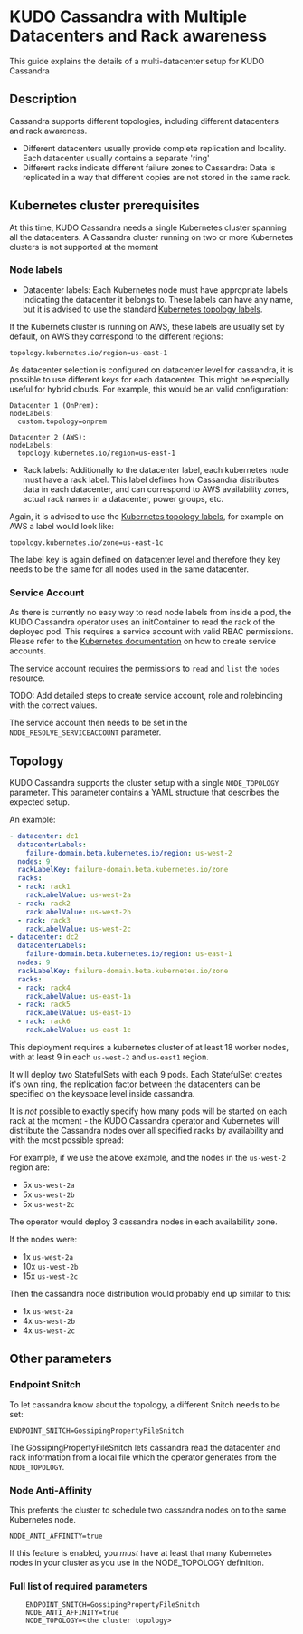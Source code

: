 # KUDO Cassandra with Multiple Datacenters and Rack awareness

This guide explains the details of a multi-datacenter setup for KUDO Cassandra

## Description

Cassandra supports different topologies, including different datacenters and rack awareness.

- Different datacenters usually provide complete replication and locality. Each datacenter usually contains a separate 'ring'
- Different racks indicate different failure zones to Cassandra: Data is replicated in a way that different copies are not stored in the same rack.


## Kubernetes cluster prerequisites

At this time, KUDO Cassandra needs a single Kubernetes cluster spanning all the datacenters. A Cassandra cluster running on two or more Kubernetes
clusters is not supported at the moment

### Node labels

- Datacenter labels: Each Kubernetes node must have appropriate labels indicating the datacenter it belongs to. These labels can have any name, but
it is advised to use the standard [Kubernetes topology labels](https://kubernetes.io/docs/reference/kubernetes-api/labels-annotations-taints/#topologykubernetesioregion).

If the Kubernets cluster is running on AWS, these labels are usually set by default, on AWS they correspond to the different regions:
```
topology.kubernetes.io/region=us-east-1
```

As datacenter selection is configured on datacenter level for cassandra, it is possible to use different keys for each datacenter. This might
be especially useful for hybrid clouds. For example, this would be an valid configuration:
```
Datacenter 1 (OnPrem):
nodeLabels:
  custom.topology=onprem

Datacenter 2 (AWS):
nodeLabels:
  topology.kubernetes.io/region=us-east-1
```

- Rack labels: Additionally to the datacenter label, each kubernetes node must have a rack label. This label defines how Cassandra distributes data in 
each datacenter, and can correspond to AWS availability zones, actual rack names in a datacenter, power groups, etc.

Again, it is advised to use the [Kubernetes topology labels](https://kubernetes.io/docs/reference/kubernetes-api/labels-annotations-taints/#topologykubernetesioregion), for example on
AWS a label would look like:
```
topology.kubernetes.io/zone=us-east-1c
```

The label key is again defined on datacenter level and therefore they key needs to be the same for all nodes used in the same datacenter.

### Service Account

As there is currently no easy way to read node labels from inside a pod, the KUDO Cassandra operator uses an initContainer to read the rack of the deployed pod. This requires
a service account with valid RBAC permissions. Please refer to the [Kubernetes documentation](https://kubernetes.io/docs/tasks/configure-pod-container/configure-service-account/) on how to 
create service accounts.

The service account requires the permissions to `read` and `list` the `nodes` resource.

TODO: Add detailed steps to create service account, role and rolebinding with the correct values.

The service account then needs to be set in the `NODE_RESOLVE_SERVICEACCOUNT` parameter.

## Topology

KUDO Cassandra supports the cluster setup with a single `NODE_TOPOLOGY` parameter. This parameter contains a YAML structure that
describes the expected setup.

An example:
```yaml
- datacenter: dc1
  datacenterLabels:
    failure-domain.beta.kubernetes.io/region: us-west-2
  nodes: 9
  rackLabelKey: failure-domain.beta.kubernetes.io/zone
  racks:
  - rack: rack1
    rackLabelValue: us-west-2a
  - rack: rack2
    rackLabelValue: us-west-2b
  - rack: rack3
    rackLabelValue: us-west-2c
- datacenter: dc2
  datacenterLabels:
    failure-domain.beta.kubernetes.io/region: us-east-1
  nodes: 9
  rackLabelKey: failure-domain.beta.kubernetes.io/zone
  racks:
  - rack: rack4
    rackLabelValue: us-east-1a
  - rack: rack5
    rackLabelValue: us-east-1b
  - rack: rack6
    rackLabelValue: us-east-1c
```

This deployment requires a kubernetes cluster of at least 18 worker nodes, with at least 9 in each `us-west-2` and `us-east1` region.

It will deploy two StatefulSets with each 9 pods. Each StatefulSet creates it's own ring, the replication factor between the datacenters
can be specified on the keyspace level inside cassandra.

It is *not* possible to exactly specify how many pods will be started on each rack at the moment - the KUDO Cassandra operator and Kubernetes
will distribute the Cassandra nodes over all specified racks by availability and with the most possible spread:

For example, if we use the above example, and the nodes in the `us-west-2` region are:
- 5x `us-west-2a`
- 5x `us-west-2b`
- 5x `us-west-2c`

The operator would deploy 3 cassandra nodes in each availability zone.

If the nodes were:
- 1x `us-west-2a`
- 10x `us-west-2b`
- 15x `us-west-2c`

Then the cassandra node distribution would probably end up similar to this:
- 1x `us-west-2a`
- 4x `us-west-2b`
- 4x `us-west-2c`

## Other parameters

### Endpoint Snitch

To let cassandra know about the topology, a different Snitch needs to be set:
```
ENDPOINT_SNITCH=GossipingPropertyFileSnitch
```
The GossipingPropertyFileSnitch lets cassandra read the datacenter and rack information from a local file which the operator generates from
the `NODE_TOPOLOGY`.

### Node Anti-Affinity

This prefents the cluster to schedule two cassandra nodes on to the same Kubernetes node.
```
NODE_ANTI_AFFINITY=true
```

If this feature is enabled, you *must* have at least that many Kubernetes nodes in your cluster as you use in the NODE_TOPOLOGY definition.

### Full list of required parameters

```
    ENDPOINT_SNITCH=GossipingPropertyFileSnitch
    NODE_ANTI_AFFINITY=true
    NODE_TOPOLOGY=<the cluster topology>
```